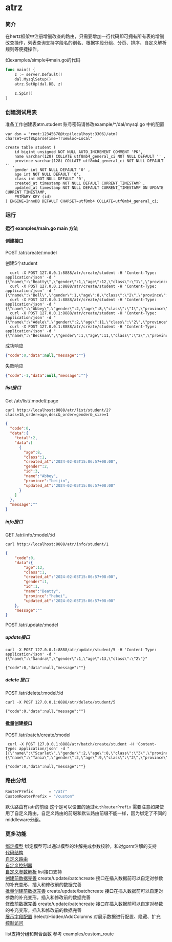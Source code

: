 # atrz

### 简介
在hertz框架中注册增删改查的路由，只需要增加一行代码即可拥有所有表的增删改查操作，列表查询支持字段名的别名、根据字段分组、分页、排序、自定义解析规则等便捷操作。

如examples/simple中main.go的代码
```go
func main() {
	z := server.Default()
	dal.MysqlSetup()
	atrz.SetUp(dal.DB, z)

	z.Spin()
}

```

### 创建测试用表

准备工作创建表atm.student 账号密码请修改example/*/dal/mysql.go 中的配置

```
var dsn = "root:12345678@tcp(localhost:3306)/atm?charset=utf8&parseTime=True&loc=Local"
```
```
create table student (
    id bigint unsigned NOT NULL AUTO_INCREMENT COMMENT 'PK',
    name varchar(128) COLLATE utf8mb4_general_ci NOT NULL DEFAULT '' ,
    province varchar(128) COLLATE utf8mb4_general_ci NOT NULL DEFAULT '' ,
    gender int NOT NULL DEFAULT '0' ,
    age int NOT NULL DEFAULT '0',
    class int NOT NULL DEFAULT '0',
    created_at timestamp NOT NULL DEFAULT CURRENT_TIMESTAMP ,
    updated_at timestamp NOT NULL DEFAULT CURRENT_TIMESTAMP ON UPDATE CURRENT_TIMESTAMP,
    PRIMARY KEY (id)
) ENGINE=InnoDB DEFAULT CHARSET=utf8mb4 COLLATE=utf8mb4_general_ci;
```

### 运行

#### 运行 examples/main.go main 方法


#### 创建接口

POST /atr/create/:model

创建5个student
```
  curl -X POST 127.0.0.1:8888/atr/create/student -H 'Content-Type: application/json' -d "{\"name\":\"Beatty\",\"gender\":1,\"age\":12,\"class\":\"1\",\"province\":\"hebei\"}"
  curl -X POST 127.0.0.1:8888/atr/create/student -H 'Content-Type: application/json' -d "{\"name\":\"Bell\",\"gender\":1,\"age\":8,\"class\":\"2\",\"province\":\"hunan\"}"
  curl -X POST 127.0.0.1:8888/atr/create/student -H 'Content-Type: application/json' -d "{\"name\":\"Abbey\",\"gender\":2,\"age\":8,\"class\":\"1\",\"province\":\"beijin\"}"
  curl -X POST 127.0.0.1:8888/atr/create/student -H 'Content-Type: application/json' -d "{\"name\":\"Adele\",\"gender\":2,\"age\":11,\"class\":\"2\",\"province\":\"beijin\"}"
  curl -X POST 127.0.0.1:8888/atr/create/student -H 'Content-Type: application/json' -d "{\"name\":\"Beckman\",\"gender\":1,\"age\":11,\"class\":\"2\",\"province\":\"henan\"}"
```


成功响应
```json
{"code":0,"data":null,"message":""}
```

失败响应
```json
{"code":-1,"data":null,"message":""}
```
##### list接口

Get /atr/list/:model/:page

```
curl http://localhost:8888/atr/list/student/2?class=1&_order=age,desc&_order=gender&_size=1
```

```json
{
  "code":0,
  "data":{
    "total":2,
    "data":[
      {
        "age":8,
        "class":1,
        "created_at":"2024-02-05T15:06:57+08:00",
        "gender":2,
        "id":3,
        "name":"Abbey",
        "province":"beijin",
        "updated_at":"2024-02-05T15:06:57+08:00"
      }
    ]
  },
  "message":""
}
```

##### info接口

GET /atr/info/:model/:id

```
curl http://localhost:8888/atr/info/student/1
```

```json
{
    "code":0,
    "data":{
        "age":12,
        "class":1,
        "created_at":"2024-02-05T15:06:57+08:00",
        "gender":1,
        "id":1,
        "name":"Beatty",
        "province":"hebei",
        "updated_at":"2024-02-05T15:06:57+08:00"
    },
    "message":""
}
```
POST /atr/update/:model

##### update接口 
```
curl -X POST 127.0.0.1:8888/atr/update/student/5 -H 'Content-Type: application/json' -d "{\"name\":\"Sandra\",\"gender\":1,\"age\":13,\"class\":\"2\"}"
```

```
{"code":0,"data":null,"message":""}
```

##### delete 接口
POST /atr/delete/:model/:id

```
curl -X POST 127.0.0.1:8888/atr/delete/student/5
```

```
{"code":0,"data":null,"message":""}
```

#### 批量创建接口

POST /atr/batch/create/:model

```
 curl -X POST 127.0.0.1:8888/atr/batch/create/student -H 'Content-Type: application/json' -d "[{\"name\":\"Scarlet\",\"gender\":2,\"age\":8,\"class\":\"3\",\"province\":\"beijin\"},{\"name\":\"Tania\",\"gender\":2,\"age\":9,\"class\":\"2\",\"province\":\"hebei\"}]"
```

```
{"code":0,"data":null,"message":""}
```

### 路由分组 
```go
RouterPrefix       = "/atr"
CustomRouterPrefix = "/custom"
```
默认路由有/atr的前缀 这个是可以设置的通过`WithRouterPrefix` 需要注意如果使用了自定义路由，自定义路由的前缀和默认路由前缀不能一样，因为绑定了不同的middleware分组。

### 更多功能

[绑定模型](./doc/bind_model.md) 绑定模型可以通过模型的注解完成参数校验，和对gorm注解的支持 <br>
[代码结构](./doc/struct.md) <br>
[自定义路由](./doc/custom.md#自定义路由) <br>
[自定义控制器](./doc/custom.md#自定义handler) <br>
[自定义参数解析](./doc/mconf.md#自定义参数解析)  list接口支持<br>
[创建前数据完善](./doc/mconf.md#创建前数据完善)  create/update/batchcreate 接口在插入数据前可以自定对参数的补充变形，插入和修改前的数据完善<br>
[批量创建前数据完善](./doc/mconf.md#批量创建前数据完善)  create/update/batchcreate 接口在插入数据前可以自定对参数的补充变形，插入和修改前的数据完善<br>
[修改前数据完善](./doc/mconf.md#修改前数据完善)  create/update/batchcreate 接口在插入数据前可以自定对参数的补充变形，插入和修改前的数据完善<br>
[展示字段配置](./doc/mconf.md#指定查询字段)  Select/Hidden/AddColumns 对展示数据进行配置、隐藏、扩充<br>
[控制访问](./doc/rules.md)  <br>

list支持分组和聚合函数 参考 examples/custom_route
